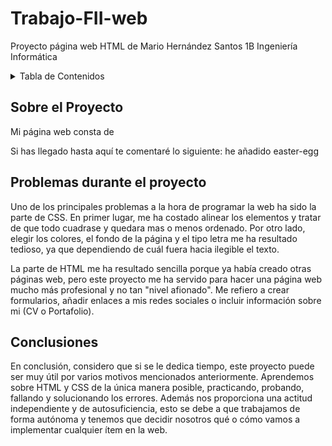 # Trabajo-FII-web
Proyecto página web HTML de Mario Hernández Santos 1B Ingeniería Informática

<!-- Tabla de Contenidos -->
<details>
  <summary>Tabla de Contenidos</summary>
  <ol>
    <li><a href="#sobre-mi-proyecto">Sobre Mi Proyecto</a></li>
    <li><a href="#problemas">Problemas durante el proyecto</a></li>
    <li><a href="#conclusiones">Conclusiones</a></li>
  </ol>
</details>

<!-- Sobre el Proyecto -->
## Sobre el Proyecto
<p> Mi página web consta de


Si has llegado hasta aquí te comentaré lo siguiente: he añadido easter-egg  
</p>



<!-- Problemas durante el proyecto -->
## Problemas durante el proyecto
<p>Uno de los principales problemas a la hora de programar la web ha sido la parte de CSS. En primer lugar, me ha costado alinear los elementos y tratar de que todo cuadrase y quedara mas o menos ordenado. Por otro lado, elegir los colores, el fondo de la página y el tipo letra me ha resultado tedioso, ya que dependiendo de cuál fuera hacia ilegible el texto.</p>

<p>La parte de HTML me ha resultado sencilla porque ya había creado otras páginas web, pero este proyecto me ha servido para hacer una página web mucho más profesional y no tan "nivel afionado". Me refiero a crear formularios, añadir enlaces a mis redes sociales o incluir información sobre mi (CV o Portafolio).</p>


<!-- Conclusiones -->
## Conclusiones
<p>En conclusión, considero que si se le dedica tiempo, este proyecto puede ser muy útil por varios motivos mencionados anteriormente. Aprendemos sobre HTML y CSS de la única manera posible, practicando, probando, fallando y solucionando los errores. Además nos proporciona una actitud independiente y de autosuficiencia, esto se debe a que trabajamos de forma autónoma y tenemos que decidir nosotros qué o cómo vamos a implementar cualquier ítem en la web.
</p>

